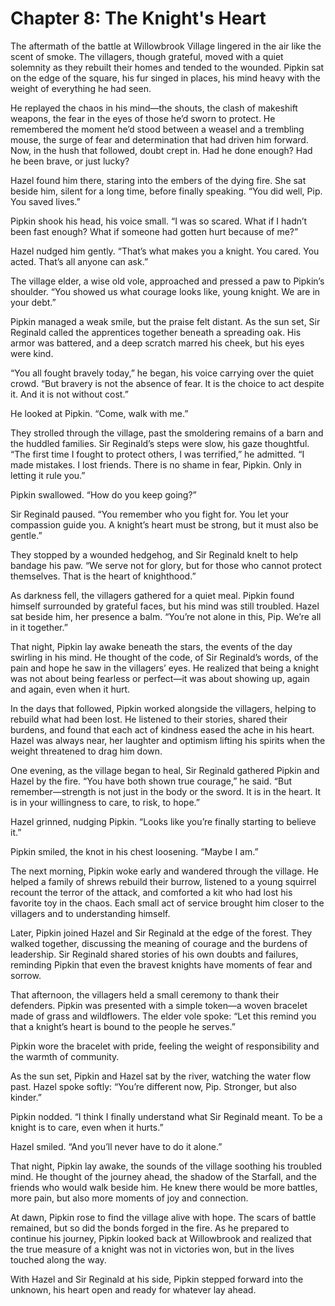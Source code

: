 # Chapter 8: The Knight's Heart

The aftermath of the battle at Willowbrook Village lingered in the air like the scent of smoke. The villagers, though grateful, moved with a quiet solemnity as they rebuilt their homes and tended to the wounded. Pipkin sat on the edge of the square, his fur singed in places, his mind heavy with the weight of everything he had seen.

He replayed the chaos in his mind—the shouts, the clash of makeshift weapons, the fear in the eyes of those he’d sworn to protect. He remembered the moment he’d stood between a weasel and a trembling mouse, the surge of fear and determination that had driven him forward. Now, in the hush that followed, doubt crept in. Had he done enough? Had he been brave, or just lucky?

Hazel found him there, staring into the embers of the dying fire. She sat beside him, silent for a long time, before finally speaking. “You did well, Pip. You saved lives.”

Pipkin shook his head, his voice small. “I was so scared. What if I hadn’t been fast enough? What if someone had gotten hurt because of me?”

Hazel nudged him gently. “That’s what makes you a knight. You cared. You acted. That’s all anyone can ask.”

The village elder, a wise old vole, approached and pressed a paw to Pipkin’s shoulder. “You showed us what courage looks like, young knight. We are in your debt.”

Pipkin managed a weak smile, but the praise felt distant. As the sun set, Sir Reginald called the apprentices together beneath a spreading oak. His armor was battered, and a deep scratch marred his cheek, but his eyes were kind.

“You all fought bravely today,” he began, his voice carrying over the quiet crowd. “But bravery is not the absence of fear. It is the choice to act despite it. And it is not without cost.”

He looked at Pipkin. “Come, walk with me.”

They strolled through the village, past the smoldering remains of a barn and the huddled families. Sir Reginald’s steps were slow, his gaze thoughtful. “The first time I fought to protect others, I was terrified,” he admitted. “I made mistakes. I lost friends. There is no shame in fear, Pipkin. Only in letting it rule you.”

Pipkin swallowed. “How do you keep going?”

Sir Reginald paused. “You remember who you fight for. You let your compassion guide you. A knight’s heart must be strong, but it must also be gentle.”

They stopped by a wounded hedgehog, and Sir Reginald knelt to help bandage his paw. “We serve not for glory, but for those who cannot protect themselves. That is the heart of knighthood.”

As darkness fell, the villagers gathered for a quiet meal. Pipkin found himself surrounded by grateful faces, but his mind was still troubled. Hazel sat beside him, her presence a balm. “You’re not alone in this, Pip. We’re all in it together.”

That night, Pipkin lay awake beneath the stars, the events of the day swirling in his mind. He thought of the code, of Sir Reginald’s words, of the pain and hope he saw in the villagers’ eyes. He realized that being a knight was not about being fearless or perfect—it was about showing up, again and again, even when it hurt.

In the days that followed, Pipkin worked alongside the villagers, helping to rebuild what had been lost. He listened to their stories, shared their burdens, and found that each act of kindness eased the ache in his heart. Hazel was always near, her laughter and optimism lifting his spirits when the weight threatened to drag him down.

One evening, as the village began to heal, Sir Reginald gathered Pipkin and Hazel by the fire. “You have both shown true courage,” he said. “But remember—strength is not just in the body or the sword. It is in the heart. It is in your willingness to care, to risk, to hope.”

Hazel grinned, nudging Pipkin. “Looks like you’re finally starting to believe it.”

Pipkin smiled, the knot in his chest loosening. “Maybe I am.”

The next morning, Pipkin woke early and wandered through the village. He helped a family of shrews rebuild their burrow, listened to a young squirrel recount the terror of the attack, and comforted a kit who had lost his favorite toy in the chaos. Each small act of service brought him closer to the villagers and to understanding himself.

Later, Pipkin joined Hazel and Sir Reginald at the edge of the forest. They walked together, discussing the meaning of courage and the burdens of leadership. Sir Reginald shared stories of his own doubts and failures, reminding Pipkin that even the bravest knights have moments of fear and sorrow.

That afternoon, the villagers held a small ceremony to thank their defenders. Pipkin was presented with a simple token—a woven bracelet made of grass and wildflowers. The elder vole spoke: “Let this remind you that a knight’s heart is bound to the people he serves.”

Pipkin wore the bracelet with pride, feeling the weight of responsibility and the warmth of community.

As the sun set, Pipkin and Hazel sat by the river, watching the water flow past. Hazel spoke softly: “You’re different now, Pip. Stronger, but also kinder.”

Pipkin nodded. “I think I finally understand what Sir Reginald meant. To be a knight is to care, even when it hurts.”

Hazel smiled. “And you’ll never have to do it alone.”

That night, Pipkin lay awake, the sounds of the village soothing his troubled mind. He thought of the journey ahead, the shadow of the Starfall, and the friends who would walk beside him. He knew there would be more battles, more pain, but also more moments of joy and connection.

At dawn, Pipkin rose to find the village alive with hope. The scars of battle remained, but so did the bonds forged in the fire. As he prepared to continue his journey, Pipkin looked back at Willowbrook and realized that the true measure of a knight was not in victories won, but in the lives touched along the way.

With Hazel and Sir Reginald at his side, Pipkin stepped forward into the unknown, his heart open and ready for whatever lay ahead.

